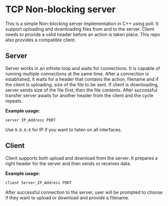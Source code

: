 
# TCP Non-blocking server

This is a simple Non-blocking server implementation in C++ using poll. It support uploading and downloading files from and to the server. Client needs to provide a valid header before an action is taken place. This repo also provides a compatible client.

## Server

Server works in an infinite loop and waits for connections. It is capable of running multiple connections at the same time. After a connection is established, it waits for a header that contains the action, filename and if the client is uploading, size of the file to be sent. If client is downloading, server sends size of the file first, then the file contents. After successful transfer server awaits for another header from the client and the cycle repeats.

**Example usage:**

    server IP_Address PORT
Use `0.0.0.0` for IP if you want to listen on all interfaces.
  

## Client

Client supports both upload and download from the server. It prepares a right header for the server and then sends or receives data.


**Example usage:**

    client Server_IP_Address PORT
After successful connection to the server, user will be prompted to choose if they want to upload or download and provide a filename.